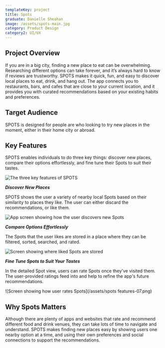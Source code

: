 ```yaml
---
templateKey: project
title: Spots
graduate: Danielle Sheahan
image: /assets/spots-main.jpg
category: Product Design
category2: UI/UX
---
```

## Project Overview

If you are in a big city, finding a new place to eat can be overwhelming. Researching different options can take forever, and it’s always hard to know if reviews are trustworthy. SPOTS makes it quick, fun, and easy to discover local places to eat, drink, and hang out. The app connects you to restaurants, bars, and cafes that are close to your current location, and it provides you with curated recommendations based on your existing habits and preferences.

## Target Audience

SPOTS is designed for people are who looking to try new places in the moment, either in their home city or abroad.

## Key Features

SPOTS enables individuals to do three key things: discover new places, compare their options effortlessly, and fine tune their Spots to suit their tastes.

![The three key features of SPOTS](/assets/spots-features.png)

_**Discover New Places**_

SPOTS shows the user a variety of nearby local Spots based on their similarity to places they like. The user can either discard the recommendations, or like them.

![App screen showing how the user discovers new Spots](/assets/spots-features-05.png)

**_Compare Options Effortlessly_**

The Spots that the user likes are stored in a place where they can be filtered, sorted, searched, and rated.

![Screen showing where liked Spots are stored](/assets/spots-features-06.png)

_**Fine Tune Spots to Suit Your Tastes**_

In the detailed Spot view, users can rate Spots once they've visited them. The user-provided ratings feed into and help to refine the app's future recommendations.

![Screen showing how user rates Spots](/assets/spots features-07.png)

## Why Spots Matters

Although there are plenty of apps and websites that rate and recommend different food and drink venues, they can take lots of time to navigate and understand. SPOTS makes finding new places easy by showing users one nearby option at a time, and using their own preferences and social connections to support the recommendations.
